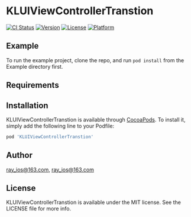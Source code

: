 # KLUIViewControllerTranstion

[![CI Status](https://img.shields.io/travis/ray_ios@163.com/KLUIViewControllerTranstion.svg?style=flat)](https://travis-ci.org/ray_ios@163.com/KLUIViewControllerTranstion)
[![Version](https://img.shields.io/cocoapods/v/KLUIViewControllerTranstion.svg?style=flat)](https://cocoapods.org/pods/KLUIViewControllerTranstion)
[![License](https://img.shields.io/cocoapods/l/KLUIViewControllerTranstion.svg?style=flat)](https://cocoapods.org/pods/KLUIViewControllerTranstion)
[![Platform](https://img.shields.io/cocoapods/p/KLUIViewControllerTranstion.svg?style=flat)](https://cocoapods.org/pods/KLUIViewControllerTranstion)

## Example

To run the example project, clone the repo, and run `pod install` from the Example directory first.

## Requirements

## Installation

KLUIViewControllerTranstion is available through [CocoaPods](https://cocoapods.org). To install
it, simply add the following line to your Podfile:

```ruby
pod 'KLUIViewControllerTranstion'
```

## Author

ray_ios@163.com, ray_ios@163.com

## License

KLUIViewControllerTranstion is available under the MIT license. See the LICENSE file for more info.
